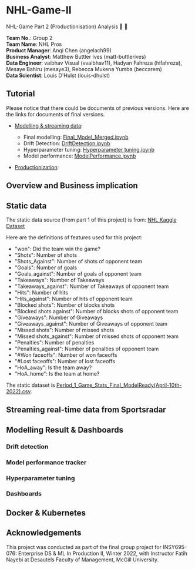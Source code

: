 # NHL-Game-II
NHL-Game Part 2 (Productionisation) Analysis 🥅 🏒

**Team No.**: Group 2 \
**Team Name**: NHL Pros \
**Product Manager**: Anqi Chen (angelach99) \
**Business Analyst**: Matthew Buttler Ives (matt-buttlerives) \
**Data Engineer**: vaibhav Visual (vvaibhav11), Hadyan Fahreza (hifahreza), Mesaye Bahiru (mesaye3), Rebecca Mukena Yumba (beccarem) \
**Data Scientist**: Louis D'Hulst (louis-dhulst)


## Tutorial
Please notice that there could be documents of previous versions. Here are the links for documents of final versions.
- [Modelling & streaming data](https://github.com/McGill-MMA-EnterpriseAnalytics/NHL-Game-II/tree/main/modeling):
  - Final modelling: [Final_Model_Merged.ipynb](https://github.com/McGill-MMA-EnterpriseAnalytics/NHL-Game-II/blob/main/modeling/Final_Model_Merged.ipynb)
  - Drift Detection: [DriftDetection.ipynb](https://github.com/McGill-MMA-EnterpriseAnalytics/NHL-Game-II/blob/main/modeling/DriftDetection.ipynb)
  - Hyperparameter tuning: [Hyperparameter tuning.ipynb](https://github.com/McGill-MMA-EnterpriseAnalytics/NHL-Game-II/blob/main/modeling/Hyperparameter%20tuning.ipynb)
  - Model performance: [ModelPerformance.ipynb](https://github.com/McGill-MMA-EnterpriseAnalytics/NHL-Game-II/blob/main/modeling/ModelPerformance.ipynb)

- [Productionization](https://github.com/McGill-MMA-EnterpriseAnalytics/NHL-Game-II/tree/main/docker_kubernetes):


## Overview and Business implication



## Static data 

The static data source (from part 1 of this project) is from: 
[NHL Kaggle Dataset](https://www.kaggle.com/martinellis/nhl-game-data?select=game.csv )

Here are the definitions of features used for this project:
- "won": Did the team win the game?
- "Shots": Number of shots
- "Shots_Against": Number of shots of opponent team
- "Goals": Number of goals
- "Goals_against": Number of goals of opponent team
- "Takeaways": Number of Takeaways
- "Takeaways_against": Number of Takeaways of opponent team
- "Hits": Number of hits
- "Hits_against": Number of hits of opponent team
- "Blocked shots": Number of blocks shots
- "Blocked shots against": Number of blocks shots of opponent team
- "Giveaways": Number of Giveaways
- "Giveaways_against": Number of Giveaways of opponent team
- "Missed shots": Number of missed shots
- "Missed shots_against": Number of missed shots of opponent team
- "Penalties": Number of penalties
- "Penalties_against": Number of penalties of opponent team
- "#Won faceoffs": Number of won faceoffs
- "#Lost faceoffs": Number of lost faceoffs
- "HoA_away": Is the team away?
- "HoA_home": Is the team at home?

The static dataset is [Period_1_Game_Stats_Final_ModelReady(April-10th-2022).csv](https://github.com/McGill-MMA-EnterpriseAnalytics/NHL-Game-II/blob/main/Period_1_Game_Stats_Final_ModelReady(April-10th-2022).csv).


## Streaming real-time data from Sportsradar





## Modelling Result & Dashboards
### Drift detection


### Model performance tracker


### Hyperparameter tuning


### Dashboards





## Docker & Kubernetes







## Acknowledgements
This project was conducted as part of the final group project for INSY695-076: Enterprise DS & ML In Production II, Winter 2022, with Instructor Fatih Nayebi at Desautels Faculty of Management, McGill University. 
